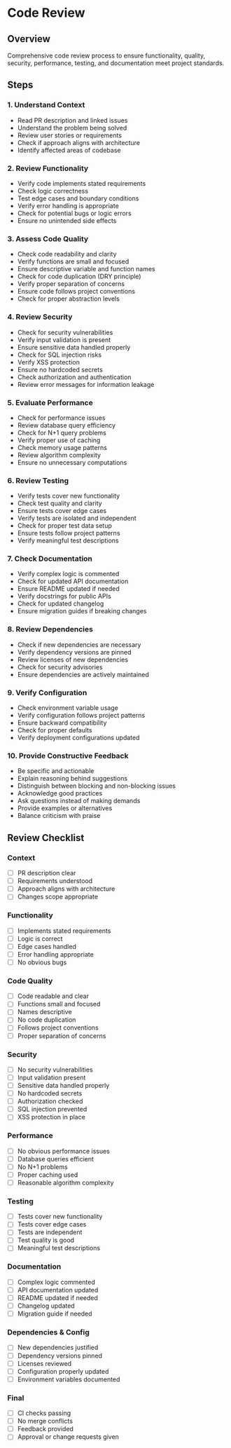 # Code Review

## Overview
Comprehensive code review process to ensure functionality, quality, security, performance, testing, and documentation meet project standards.

## Steps

### 1. Understand Context
- Read PR description and linked issues
- Understand the problem being solved
- Review user stories or requirements
- Check if approach aligns with architecture
- Identify affected areas of codebase

### 2. Review Functionality
- Verify code implements stated requirements
- Check logic correctness
- Test edge cases and boundary conditions
- Verify error handling is appropriate
- Check for potential bugs or logic errors
- Ensure no unintended side effects

### 3. Assess Code Quality
- Check code readability and clarity
- Verify functions are small and focused
- Ensure descriptive variable and function names
- Check for code duplication (DRY principle)
- Verify proper separation of concerns
- Ensure code follows project conventions
- Check for proper abstraction levels

### 4. Review Security
- Check for security vulnerabilities
- Verify input validation is present
- Ensure sensitive data handled properly
- Check for SQL injection risks
- Verify XSS protection
- Ensure no hardcoded secrets
- Check authorization and authentication
- Review error messages for information leakage

### 5. Evaluate Performance
- Check for performance issues
- Review database query efficiency
- Check for N+1 query problems
- Verify proper use of caching
- Check memory usage patterns
- Review algorithm complexity
- Ensure no unnecessary computations

### 6. Review Testing
- Verify tests cover new functionality
- Check test quality and clarity
- Ensure tests cover edge cases
- Verify tests are isolated and independent
- Check for proper test data setup
- Ensure tests follow project patterns
- Verify meaningful test descriptions

### 7. Check Documentation
- Verify complex logic is commented
- Check for updated API documentation
- Ensure README updated if needed
- Verify docstrings for public APIs
- Check for updated changelog
- Ensure migration guides if breaking changes

### 8. Review Dependencies
- Check if new dependencies are necessary
- Verify dependency versions are pinned
- Review licenses of new dependencies
- Check for security advisories
- Ensure dependencies are actively maintained

### 9. Verify Configuration
- Check environment variable usage
- Verify configuration follows project patterns
- Ensure backward compatibility
- Check for proper defaults
- Verify deployment configurations updated

### 10. Provide Constructive Feedback
- Be specific and actionable
- Explain reasoning behind suggestions
- Distinguish between blocking and non-blocking issues
- Acknowledge good practices
- Ask questions instead of making demands
- Provide examples or alternatives
- Balance criticism with praise

## Review Checklist

### Context
- [ ] PR description clear
- [ ] Requirements understood
- [ ] Approach aligns with architecture
- [ ] Changes scope appropriate

### Functionality
- [ ] Implements stated requirements
- [ ] Logic is correct
- [ ] Edge cases handled
- [ ] Error handling appropriate
- [ ] No obvious bugs

### Code Quality
- [ ] Code readable and clear
- [ ] Functions small and focused
- [ ] Names descriptive
- [ ] No code duplication
- [ ] Follows project conventions
- [ ] Proper separation of concerns

### Security
- [ ] No security vulnerabilities
- [ ] Input validation present
- [ ] Sensitive data handled properly
- [ ] No hardcoded secrets
- [ ] Authorization checked
- [ ] SQL injection prevented
- [ ] XSS protection in place

### Performance
- [ ] No obvious performance issues
- [ ] Database queries efficient
- [ ] No N+1 problems
- [ ] Proper caching used
- [ ] Reasonable algorithm complexity

### Testing
- [ ] Tests cover new functionality
- [ ] Tests cover edge cases
- [ ] Tests are independent
- [ ] Test quality is good
- [ ] Meaningful test descriptions

### Documentation
- [ ] Complex logic commented
- [ ] API documentation updated
- [ ] README updated if needed
- [ ] Changelog updated
- [ ] Migration guide if needed

### Dependencies & Config
- [ ] New dependencies justified
- [ ] Dependency versions pinned
- [ ] Licenses reviewed
- [ ] Configuration properly updated
- [ ] Environment variables documented

### Final
- [ ] CI checks passing
- [ ] No merge conflicts
- [ ] Feedback provided
- [ ] Approval or change requests given